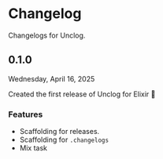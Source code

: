 # Changelog

Changelogs for Unclog.

## 0.1.0

Wednesday, April 16, 2025

Created the first release of Unclog for Elixir 🥳

### Features

 - Scaffolding for releases.
 - Scaffolding for `.changelogs`
 - Mix task
